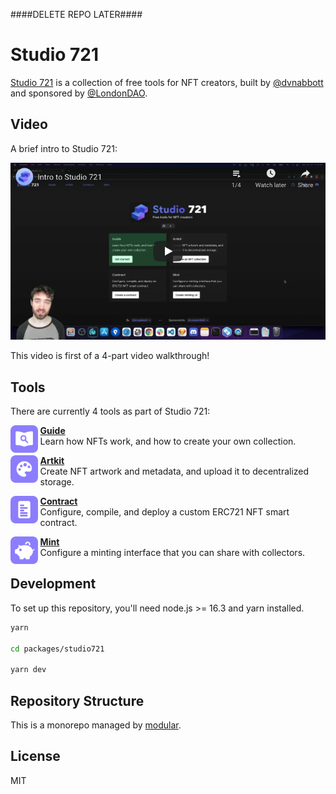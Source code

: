 ####DELETE REPO LATER####

# Studio 721

[Studio 721](https://721.so) is a collection of free tools for NFT creators,
built by [@dvnabbott](https://twitter.com/dvnabbott) and sponsored by
[@LondonDAO](https://twitter.com/LondonDAO).

## Video

A brief intro to Studio 721:

<a href="https://youtu.be/iWV5c_HWUw8?list=PLu07TXQzA0jo9RuBstWDDmm1LOorye3aP" rel="nofollow">
<img width="692" alt="Intro Video" src="docs/assets/intro-video-poster.png">
</a>

This video is first of a 4-part video walkthrough!

## Tools

There are currently 4 tools as part of Studio 721:

<img align="left" width="44px" src="docs/assets/icon-guide.svg">
<ul><ul>
<a href="https://721.so/guide"><b>Guide</b></a><br/>
Learn how NFTs work, and how to create your own collection.
</ul></ul>

<img align="left" width="44px" src="docs/assets/icon-artkit.svg">
<ul><ul>
<a href="https://721.so/artkit"><b>Artkit</b></a><br/>
Create NFT artwork and metadata, and upload it to decentralized storage.
</ul></ul>

<img align="left" width="44px" src="docs/assets/icon-contract.svg">
<ul><ul>
<a href="https://721.so/contract"><b>Contract</b></a><br/>
Configure, compile, and deploy a custom ERC721 NFT smart contract.
</ul></ul>

<img align="left" width="44px" src="docs/assets/icon-mint.svg">
<ul><ul>
<a href="https://721.so/mint"><b>Mint</b></a><br/>
Configure a minting interface that you can share with collectors.
</ul></ul>

## Development

To set up this repository, you'll need node.js >= 16.3 and yarn installed.

```bash
yarn

cd packages/studio721

yarn dev
```

## Repository Structure

This is a monorepo managed by
[modular](https://github.com/jpmorganchase/modular).

## License

MIT
